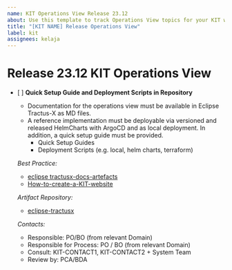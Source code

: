 ```yaml
---
name: KIT Operations View Release 23.12
about: Use this template to track Operations View topics for your KIT with regards to the upcoming Milestone.
title: "[KIT NAME] Release Operations View"
label: kit
assignees: kelaja
---
```

<!-- 
Thanks for your contribution! Please fill out this template as good as possible. 
Important: Contributing Guidelines can be found here: https://eclipse-tractusx.github.io/docs/oss/how-to-contribute
Checkout the repository README for process description. 
-->

# Release 23.12 KIT Operations View


- [ ] **Quick Setup Guide and Deployment Scripts in Repository**
  - Documentation for the operations view must be available in Eclipse Tractus-X as MD files. 
  - A reference implementation must be deployable via versioned and released HelmCharts with ArgoCD and as local deployment. In addition, a quick setup guide must be provided. 
    - Quick Setup Guides 
    - Deployment Scripts (e.g. local, helm charts, terraform) 

  _Best Practice:_
    - [eclipse tractusx-docs-artefacts](https://eclipse-tractusx.github.io/docs/artefacts/) 
    - [How-to-create-a-KIT-website](https://github.com/eclipse-tractusx/eclipse-tractusx.github.io/wiki/How-to-create-a-KIT-website%3F) 

  _Artifact Repository:_
    - [eclipse-tractusx](https://github.com/eclipse-tractusx) 

  _Contacts:_ 
    - Responsible: PO/BO (from relevant Domain) 
    - Responsible for Process: PO / BO (from relevant Domain) 
    - Consult: KIT-CONTACT1, KIT-CONTACT2 + System Team 
    - Review by: PCA/BDA